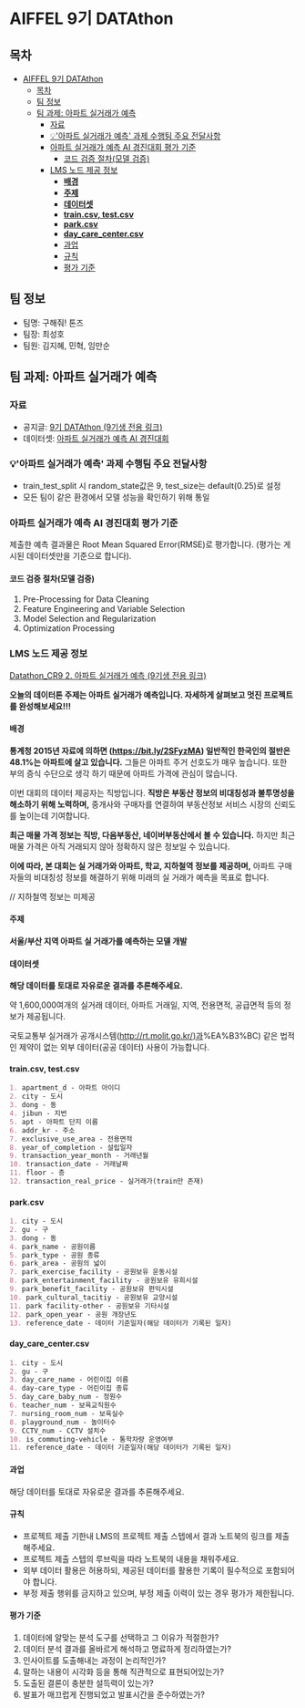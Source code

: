 # AIFFEL 9기 DATAthon

## 목차
- [AIFFEL 9기 DATAthon](#aiffel-9기-datathon)
  - [목차](#목차)
  - [팀 정보](#팀-정보)
  - [팀 과제: 아파트 실거래가 예측](#팀-과제-아파트-실거래가-예측)
    - [자료](#자료)
    - [💡'아파트 실거래가 예측' 과제 수행팀 주요 전달사항](#아파트-실거래가-예측-과제-수행팀-주요-전달사항)
    - [아파트 실거래가 예측 AI 경진대회 평가 기준](#아파트-실거래가-예측-ai-경진대회-평가-기준)
      - [코드 검증 절차(모델 검증)](#코드-검증-절차모델-검증)
    - [LMS 노드 제공 정보](#lms-노드-제공-정보)
      - [**배경**](#배경)
      - [**주제**](#주제)
      - [**데이터셋**](#데이터셋)
      - [**train.csv, test.csv**](#traincsv-testcsv)
      - [**park.csv**](#parkcsv)
      - [**day\_care\_center.csv**](#day_care_centercsv)
      - [과업](#과업)
      - [규칙](#규칙)
      - [평가 기준](#평가-기준)

## 팀 정보

- 팀명: 구해줘! 톤즈
- 팀장: 최성호
- 팀원: 김지혜, 민혁, 임만순

## 팀 과제: 아파트 실거래가 예측

### 자료

- 공지글: [9기 DATAthon (9기생 전용 링크)](https://www.notion.so/9-DATAthon-aaf543f5d9534382a4fd3d4b57e6b582?pvs=21)
- 데이터셋: [아파트 실거래가 예측 AI 경진대회](https://dacon.io/competitions/official/21265/overview/rules)

### 💡'아파트 실거래가 예측' 과제 수행팀 주요 전달사항

- train_test_split 시 random_state값은 9, test_size는 default(0.25)로 설정
- 모든 팀이 같은 환경에서 모델 성능을 확인하기 위해 통일

### 아파트 실거래가 예측 AI 경진대회 평가 기준

제출한 예측 결과물은 Root Mean Squared Error(RMSE)로 평가합니다. (평가는 게시된 데이터셋만을 기준으로 합니다).

#### 코드 검증 절차(모델 검증)

1. Pre-Processing for Data Cleaning
2. Feature Engineering and Variable Selection
3. Model Selection and Regularization
4. Optimization Processing

### LMS 노드 제공 정보

[Datathon_CR9 2. 아파트 실거래가 예측 (9기생 전용 링크)](https://lms.aiffel.io/course/1046/node/1963/step/10743/readonly)

**오늘의 데이터톤 주제는 아파트 실거래가 예측입니다. 자세하게 살펴보고 멋진 프로젝트를 완성해보세요!!!**

#### **배경**

**통계청 2015년 자료에 의하면 (<https://bit.ly/2SFyzMA>) 일반적인 한국인의 절반은 48.1%는 아파트에 살고 있습니다.** 그들은 아파트 주거 선호도가 매우 높습니다. 또한 부의 증식 수단으로 생각 하기 때문에 아파트 가격에 관심이 많습니다.

이번 대회의 데이터 제공자는 직방입니다. **직방은 부동산 정보의 비대칭성과 불투명성을 해소하기 위해 노력하며,** 중개사와 구매자를 연결하여 부동산정보 서비스 시장의 신뢰도를 높이는데 기여합니다.

**최근 매물 가격 정보는 직방, 다음부동산, 네이버부동산에서 볼 수 있습니다.** 하지만 최근 매물 가격은 아직 거래되지 않아 정확하지 않은 정보일 수 있습니다.

**이에 따라, 본 대회는 실 거래가와 아파트, 학교, 지하철역 정보를 제공하며,** 아파트 구매자들의 비대칭성 정보를 해결하기 위해 미래의 실 거래가 예측을 목표로 합니다.

// 지하철역 정보는 미제공

#### **주제**

**서울/부산 지역 아파트 실 거래가를 예측하는 모델 개발**

#### **데이터셋**

**해당 데이터를 토대로 자유로운 결과를 추론해주세요.**

약 1,600,000여개의 실거래 데이터, 아파트 거래일, 지역, 전용면적, 공급면적 등의 정보가 제공됩니다.

국토교통부 실거래가 공개시스템([http://rt.molit.go.kr/)과](http://rt.molit.go.kr/)%EA%B3%BC) 같은 법적인 제약이 없는 외부 데이터(공공 데이터) 사용이 가능합니다.

#### **train.csv, test.csv**

```markdown
1. apartment_d - 아파트 아이디
2. city - 도시
3. dong - 동
4. jibun - 지번
5. apt - 아파트 단지 이름
6. addr_kr - 주소
7. exclusive_use_area - 전용면적
8. year_of_completion - 설립일자
9. transaction_year_month - 거래년월
10. transaction_date - 거래날짜
11. floor - 층
12. transaction_real_price - 실거래가(train만 존재)
```

#### **park.csv**

```markdown
1. city - 도시
2. gu - 구
3. dong - 동
4. park_name - 공원이름
5. park_type - 공원 종류
6. park_area - 공원의 넓이
7. park_exercise_facility - 공원보유 운동시설
8. park_entertainment_facility - 공원보유 유희시설
9. park_benefit_facility - 공원보유 편익시설
10. park_cultural_tacitiy - 공원보유 교양시설
11. park facility-other - 공원보유 기타시설
12. park_open_year - 공원 개장년도
13. reference_date - 데이터 기준일자(해당 데이터가 기록된 일자)
```

#### **day_care_center.csv**

```markdown
1. city - 도시
2. gu - 구
3. day_care_name - 어린이집 이름
4. day-care_type - 어린이집 종류
5. day_care_baby_num - 정원수
6. teacher_num - 보육교직원수
7. nursing_room_num - 보육실수
8. playground_num - 놀이터수
9. CCTV_num - CCTV 설치수
10. is_commuting-vehicle - 통학차량 운영여부
11. reference_date - 데이터 기준일자(해당 데이터가 기록된 일자)
```

#### 과업

해당 데이터를 토대로 자유로운 결과를 추론해주세요.

#### 규칙

- 프로젝트 제출 기한내 LMS의 프로젝트 제출 스텝에서 결과 노트북의 링크를 제출해주세요.
- 프로젝트 제출 스텝의 루브릭을 따라 노트북의 내용을 채워주세요.
- 외부 데이터 활용은 허용하되, 제공된 데이터를 활용한 기록이 필수적으로 포함되어야 합니다.
- 부정 제출 행위를 금지하고 있으며, 부정 제출 이력이 있는 경우 평가가 제한됩니다.

#### 평가 기준

1. 데이터에 알맞는 분석 도구를 선택하고 그 이유가 적절한가?
2. 데이터 분석 결과를 올바르게 해석하고 명료하게 정리하였는가?
3. 인사이트를 도출해내는 과정이 논리적인가?
4. 말하는 내용이 시각화 등을 통해 직관적으로 표현되어있는가?
5. 도출된 결론이 충분한 설득력이 있는가?
6. 발표가 매끄럽게 진행되었고 발표시간을 준수하였는가?
